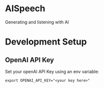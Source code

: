 # AISpeech
Generating and listening with AI


# Development Setup

## OpenAI API Key

Set your openAI API Key using an env variable:

    export OPENAI_API_KEY="<your key here>"
    